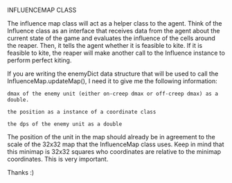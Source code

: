 INFLUENCEMAP CLASS

The influence map class will act as a helper class to the agent. Think of the Influence class as an interface that receives data from the agent about the current state of the game and evaluates the influence of the cells around the reaper. Then, it tells the agent whether it is feasible to kite. If it is feasible to kite, the reaper will make another call to the Influence instance to perform perfect kiting. 

If you are writing the enemyDict data structure that will be used to call the InfluenceMap.updateMap(), I need it to give me the following information:

    dmax of the enemy unit (either on-creep dmax or off-creep dmax) as a double.
    
    the position as a instance of a coordinate class
    
    the dps of the enemy unit as a double
    
The position of the unit in the map should already be in agreement to the scale of the 32x32 map that the InfluenceMap class uses. Keep in mind that this minimap is 32x32 squares who coordinates are relative to the minimap coordinates. This is very important. 
    
Thanks :)

